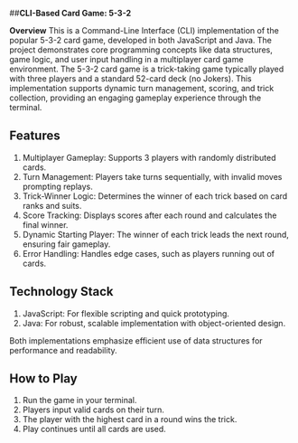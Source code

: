 ##**CLI-Based Card Game: 5-3-2**  

**Overview**
This is a Command-Line Interface (CLI) implementation of the popular 5-3-2 card game, developed in both JavaScript and Java. The project demonstrates core programming concepts like data structures, game logic, and user input handling in a multiplayer card game environment. The 5-3-2 card game is a trick-taking game typically played with three players and a standard 52-card deck (no Jokers). This implementation supports dynamic turn management, scoring, and trick collection, providing an engaging gameplay experience through the terminal.

## Features
1. Multiplayer Gameplay: Supports 3 players with randomly distributed cards.
2. Turn Management: Players take turns sequentially, with invalid moves prompting replays.
3. Trick-Winner Logic: Determines the winner of each trick based on card ranks and suits.
4. Score Tracking: Displays scores after each round and calculates the final winner.
5. Dynamic Starting Player: The winner of each trick leads the next round, ensuring fair gameplay.
6. Error Handling: Handles edge cases, such as players running out of cards.

## Technology Stack
1. JavaScript: For flexible scripting and quick prototyping.
2. Java: For robust, scalable implementation with object-oriented design.
   
Both implementations emphasize efficient use of data structures for performance and readability.

## How to Play
1. Run the game in your terminal.
2. Players input valid cards on their turn.
3. The player with the highest card in a round wins the trick.
4. Play continues until all cards are used.

